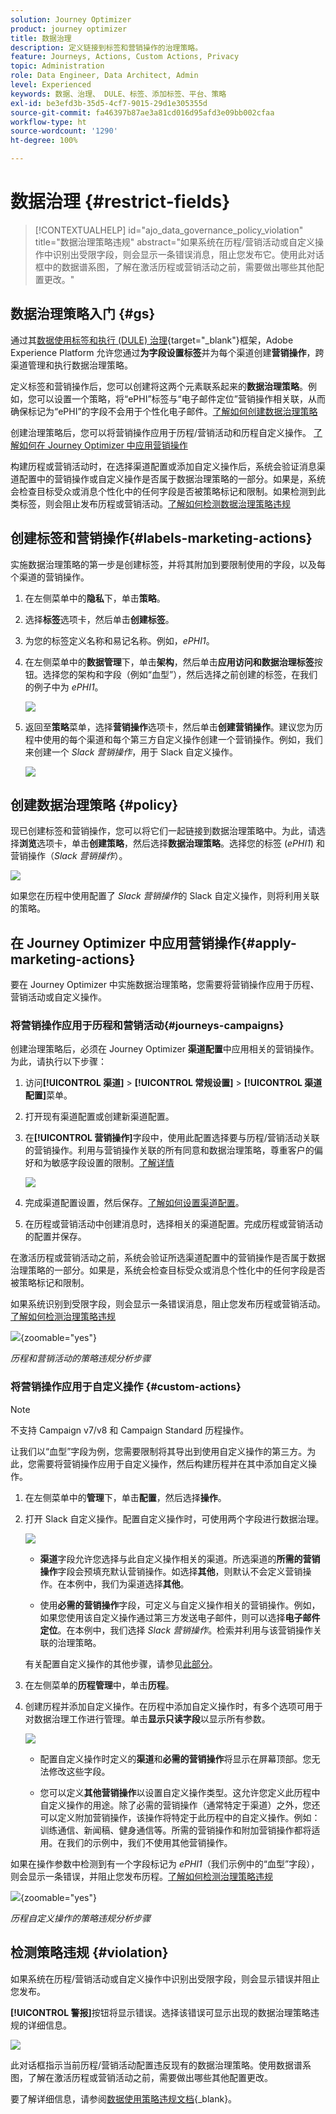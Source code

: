 ```yaml
---
solution: Journey Optimizer
product: journey optimizer
title: 数据治理
description: 定义链接到标签和营销操作的治理策略。
feature: Journeys, Actions, Custom Actions, Privacy
topic: Administration
role: Data Engineer, Data Architect, Admin
level: Experienced
keywords: 数据、治理、 DULE、标签、添加标签、平台、策略
exl-id: be3efd3b-35d5-4cf7-9015-29d1e305355d
source-git-commit: fa46397b87ae3a81cd016d95afd3e09bb002cfaa
workflow-type: ht
source-wordcount: '1290'
ht-degree: 100%

---
```


# 数据治理 {#restrict-fields}

>[!CONTEXTUALHELP]
>id="ajo_data_governance_policy_violation"
>title="数据治理策略违规"
>abstract="如果系统在历程/营销活动或自定义操作中识别出受限字段，则会显示一条错误消息，阻止您发布它。使用此对话框中的数据谱系图，了解在激活历程或营销活动之前，需要做出哪些其他配置更改。"

## 数据治理策略入门 {#gs}

通过其[数据使用标签和执行 (DULE) 治理](https://experienceleague.adobe.com/docs/experience-platform/data-governance/home.html?lang=zh-Hans){target="_blank"}框架，Adobe Experience Platform 允许您通过&#x200B;**为字段设置标签**&#x200B;并为每个渠道创建&#x200B;**营销操作**，跨渠道管理和执行数据治理策略。

定义标签和营销操作后，您可以创建将这两个元素联系起来的&#x200B;**数据治理策略**。例如，您可以设置一个策略，将“ePHI”标签与“电子邮件定位”营销操作相关联，从而确保标记为“ePHI”的字段不会用于个性化电子邮件。[了解如何创建数据治理策略](#policy)

创建治理策略后，您可以将营销操作应用于历程/营销活动和历程自定义操作。
[了解如何在 Journey Optimizer 中应用营销操作](#apply-marketing-actions)

构建历程或营销活动时，在选择渠道配置或添加自定义操作后，系统会验证消息渠道配置中的营销操作或自定义操作是否属于数据治理策略的一部分。如果是，系统会检查目标受众或消息个性化中的任何字段是否被策略标记和限制。如果检测到此类标签，则会阻止发布历程或营销活动。[了解如何检测数据治理策略违规](#violation)

## 创建标签和营销操作{#labels-marketing-actions}

实施数据治理策略的第一步是创建标签，并将其附加到要限制使用的字段，以及每个渠道的营销操作。

1. 在左侧菜单中的&#x200B;**隐私**&#x200B;下，单击&#x200B;**策略**。

1. 选择&#x200B;**标签**&#x200B;选项卡，然后单击&#x200B;**创建标签**。

1. 为您的标签定义名称和易记名称。例如，_ePHI1_。

1. 在左侧菜单中的&#x200B;**数据管理**&#x200B;下，单击&#x200B;**架构**，然后单击&#x200B;**应用访问和数据治理标签**&#x200B;按钮。选择您的架构和字段（例如“血型”），然后选择之前创建的标签，在我们的例子中为 _ePHI1_。

   ![](assets/action-privacy3.png)

1. 返回至&#x200B;**策略**&#x200B;菜单，选择&#x200B;**营销操作**&#x200B;选项卡，然后单击&#x200B;**创建营销操作**。建议您为历程中使用的每个渠道和每个第三方自定义操作创建一个营销操作。例如，我们来创建一个 _Slack 营销操作_，用于 Slack 自定义操作。

   ![](assets/action-privacy4.png)

## 创建数据治理策略 {#policy}

现已创建标签和营销操作，您可以将它们一起链接到数据治理策略中。为此，请选择&#x200B;**浏览**&#x200B;选项卡，单击&#x200B;**创建策略**，然后选择&#x200B;**数据治理策略**。选择您的标签 (_ePHI1_) 和营销操作（_Slack 营销操作_）。

![](assets/action-privacy5.png)

如果您在历程中使用配置了 _Slack 营销操作_&#x200B;的 Slack 自定义操作，则将利用关联的策略。

## 在 Journey Optimizer 中应用营销操作{#apply-marketing-actions}

要在 Journey Optimizer 中实施数据治理策略，您需要将营销操作应用于历程、营销活动或自定义操作。

### 将营销操作应用于历程和营销活动{#journeys-campaigns}

创建治理策略后，必须在 Journey Optimizer **渠道配置**&#x200B;中应用相关的营销操作。为此，请执行以下步骤：

1. 访问&#x200B;**[!UICONTROL 渠道]** > **[!UICONTROL 常规设置]** > **[!UICONTROL 渠道配置]**&#x200B;菜单。

1. 打开现有渠道配置或创建新渠道配置。

1. 在&#x200B;**[!UICONTROL 营销操作]**&#x200B;字段中，使用此配置选择要与历程/营销活动关联的营销操作。利用与营销操作关联的所有同意和数据治理策略，尊重客户的偏好和为敏感字段设置的限制。[了解详情](../action/consent.md#surface-marketing-actions)

   ![](../privacy/assets/governance-channel-configuration.png)

1. 完成渠道配置设置，然后保存。[了解如何设置渠道配置](../configuration/channel-surfaces.md)。

1. 在历程或营销活动中创建消息时，选择相关的渠道配置。完成历程或营销活动的配置并保存。

在激活历程或营销活动之前，系统会验证所选渠道配置中的营销操作是否属于数据治理策略的一部分。如果是，系统会检查目标受众或消息个性化中的任何字段是否被策略标记和限制。

如果系统识别到受限字段，则会显示一条错误消息，阻止您发布历程或营销活动。[了解如何检测治理策略违规](#violation)

![](assets/governance-policy-schema.png){zoomable="yes"}

*历程和营销活动的策略违规分析步骤*

### 将营销操作应用于自定义操作 {#custom-actions}

>[!NOTE]
>
>不支持 Campaign v7/v8 和 Campaign Standard 历程操作。

让我们以“血型”字段为例，您需要限制将其导出到使用自定义操作的第三方。为此，您需要将营销操作应用于自定义操作，然后构建历程并在其中添加自定义操作。

1. 在左侧菜单中的&#x200B;**管理**&#x200B;下，单击&#x200B;**配置**，然后选择&#x200B;**操作**。

1. 打开 Slack 自定义操作。配置自定义操作时，可使用两个字段进行数据治理。

   ![](assets/action-privacy6.png)

   * **渠道**&#x200B;字段允许您选择与此自定义操作相关的渠道。所选渠道的&#x200B;**所需的营销操作**&#x200B;字段会预填充默认营销操作。如选择&#x200B;**其他**，则默认不会定义营销操作。在本例中，我们为渠道选择&#x200B;**其他**。

   * 使用&#x200B;**必需的营销操作**&#x200B;字段，可定义与自定义操作相关的营销操作。例如，如果您使用该自定义操作通过第三方发送电子邮件，则可以选择&#x200B;**电子邮件定位**。在本例中，我们选择 _Slack 营销操作_。检索并利用与该营销操作关联的治理策略。

   有关配置自定义操作的其他步骤，请参见[此部分](../action/about-custom-action-configuration.md#consent-management)。

1. 在左侧菜单的&#x200B;**历程管理**&#x200B;中，单击&#x200B;**历程**。

1. 创建历程并添加自定义操作。在历程中添加自定义操作时，有多个选项可用于对数据治理工作进行管理。单击&#x200B;**显示只读字段**&#x200B;以显示所有参数。

   ![](assets/action-privacy7.png)

   * 配置自定义操作时定义的&#x200B;**渠道**&#x200B;和&#x200B;**必需的营销操作**&#x200B;将显示在屏幕顶部。您无法修改这些字段。

   * 您可以定义&#x200B;**其他营销操作**&#x200B;以设置自定义操作类型。这允许您定义此历程中自定义操作的用途。除了必需的营销操作（通常特定于渠道）之外，您还可以定义附加营销操作，该操作将特定于此历程中的自定义操作。例如：训练通信、新闻稿、健身通信等。所需的营销操作和附加营销操作都将适用。在我们的示例中，我们不使用其他营销操作。

如果在操作参数中检测到有一个字段标记为 _ePHI1_（我们示例中的“血型”字段），则会显示一条错误，并阻止您发布历程。[了解如何检测治理策略违规](#violation)

![](assets/governance-policy-custom-action-schema.png){zoomable="yes"}

*历程自定义操作的策略违规分析步骤*

## 检测策略违规 {#violation}

如果系统在历程/营销活动或自定义操作中识别出受限字段，则会显示错误并阻止您发布。

**[!UICONTROL 警报]**&#x200B;按钮将显示错误。选择该错误可显示出现的数据治理策略违规的详细信息。

![](assets/action-privacy8.png)

此对话框指示当前历程/营销活动配置违反现有的数据治理策略。使用数据谱系图，了解在激活历程或营销活动之前，需要做出哪些其他配置更改。

要了解详细信息，请参阅[数据使用策略违规文档](https://experienceleague.adobe.com/zh-hans/docs/experience-platform/data-governance/enforcement/auto-enforcement#data-usage-violation){_blank}。
